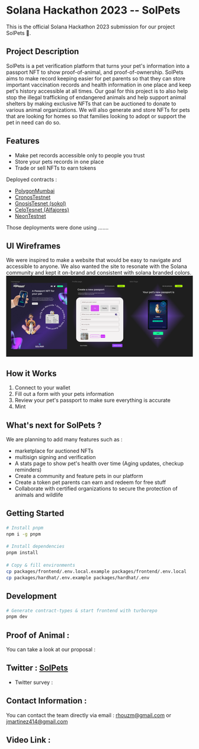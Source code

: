 
# Solana Hackathon 2023 -- SolPets 

This is the official Solana Hackathon 2023 submission for our project SolPets 🌈. 

## Project Description 
SolPets is a pet verification platform that turns your pet's information into a passport NFT to show proof-of-animal, and proof-of-ownership. SolPets aims to make record keeping easier for pet parents so that they can store important vaccination records and health information in one place and keep pet's history accessible at all times. Our goal for this project is to also help stop the illegal trafficking of endangered animals and help support animal shelters by making exclusive NFTs that can be auctioned to donate to various animal organizations. We will also generate and store NFTs for pets that are looking for homes so that families looking to adopt or support the pet in need can do so. 


## Features 
- Make pet records accessible only to people you trust
- Store your pets records in one place 
- Trade or sell NFTs to earn tokens


Deployed contracts : 

- [PolygonMumbai](https://mumbai.polygonscan.com/) 
- [CronosTestnet](https://cronos.org/docs/getting-started/cronos-testnet.html) 
- [GnosisTesnet (sokol)](https://blockscout.com/xdai/testnet) 
- [CeloTesnet (Alfajores)](https://alfajores-blockscout.celo-testnet.org/) 
- [NeonTestnet](https://neon-labs.org/)

Those deployments were done using .......

## UI Wireframes 

We were inspired to make a website that would be easy to navigate and accessible to anyone. We also wanted the site to resonate with the Solana community and kept it on-brand and consistent with solana branded colors.  
 ![UIWireframes](./src/assets/UIWireframes.PNG)




## How it Works

1. Connect to your wallet 
2. Fill out a form with your pets information
3. Review your pet's passport to make sure everything is accurate
4. Mint



## What's next for SolPets ?  

We are planning to add many features such as : 
- marketplace for auctioned NFTs 
- multisign signing and verification
- A stats page to show pet's health over time (Aging updates, checkup reminders)
- Create a community and feature pets in our platform
- Create a token pet parents can earn and redeem for free stuff
- Collaborate with certified organizations to secure the protection of animals and wildlife


## Getting Started

```bash
# Install pnpm
npm i -g pnpm

# Install dependencies
pnpm install

# Copy & fill environments
cp packages/frontend/.env.local.example packages/frontend/.env.local
cp packages/hardhat/.env.example packages/hardhat/.env
```


## Development

```bash
# Generate contract-types & start frontend with turborepo
pnpm dev
```


## Proof of Animal : 

You can take a look at our proposal : 


## Twitter :  [SolPets](https://twitter.com/) 

- Twitter survey : 


## Contact Information :

 You can contact the team directly via email : rhouzm@gmail.com or jmartinez414@gmail.com

## Video Link : 








